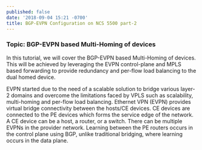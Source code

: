 ```yaml
---
published: false
date: '2018-09-04 15:21 -0700'
title: BGP-EVPN Configuration on NCS 5500 part-2
---
```

### Topic: BGP-EVPN based Multi-Homing of devices

In this tutorial, we will cover the BGP-EVPN based Multi-Homing of devices. This will be achieved by leveraging the EVPN control-plane and MPLS based forwarding to provide redundancy and per-flow load balancing to the dual homed device.

EVPN started due to the need of a scalable solution to bridge various layer-2 domains and overcome the limitations faced by VPLS such as scalability, multi-homing and per-flow load balancing. Ethernet VPN (EVPN) provides virtual bridge connectivity between the hosts/CE devices. CE devices are connected to the PE devices which forms the service edge of the network. A CE device can be a host, a router, or a switch. There can be multiple EVPNs in the provider network. Learning between the PE routers occurs in the control plane using BGP, unlike traditional bridging, where learning occurs in the data plane.


